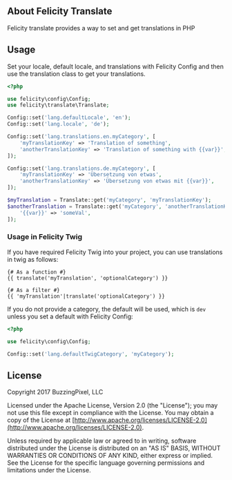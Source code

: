 ## About Felicity Translate

Felicity translate provides a way to set and get translations in PHP

## Usage

Set your locale, default locale, and translations with Felicity Config and then use the translation class to get your translations.

```php
<?php

use felicity\config\Config;
use felicity\translate\Translate;

Config::set('lang.defaultLocale', 'en');
Config::set('lang.locale', 'de');

Config::set('lang.translations.en.myCategory', [
    'myTranslationKey' => 'Translation of something',
    'anotherTranslationKey' => 'Translation of something with {{var}}',
]);

Config::set('lang.translations.de.myCategory', [
    'myTranslationKey' => 'Übersetzung von etwas',
    'anotherTranslationKey' => 'Übersetzung von etwas mit {{var}}',
]);

$myTranslation = Translate::get('myCategory', 'myTranslationKey');
$anotherTranslation = Translate::get('myCategory', 'anotherTranslationKey', [
    '{{var}}' => 'someVal',
]);
```

### Usage in Felicity Twig

If you have required Felicity Twig into your project, you can use translations in twig as follows:

```twig
{# As a function #}
{{ translate('myTranslation', 'optionalCategory') }}

{# As a filter #}
{{ 'myTranslation'|translate('optionalCategory') }}
```

If you do not provide a category, the default will be used, which is `dev` unless you set a default with Felicity Config:

```php
<?php

use felicity\config\Config;

Config::set('lang.defaultTwigCategory', 'myCategory');
```

## License

Copyright 2017 BuzzingPixel, LLC

Licensed under the Apache License, Version 2.0 (the "License");
you may not use this file except in compliance with the License.
You may obtain a copy of the License at [http://www.apache.org/licenses/LICENSE-2.0](http://www.apache.org/licenses/LICENSE-2.0).

Unless required by applicable law or agreed to in writing, software
distributed under the License is distributed on an "AS IS" BASIS,
WITHOUT WARRANTIES OR CONDITIONS OF ANY KIND, either express or implied.
See the License for the specific language governing permissions and
limitations under the License.
